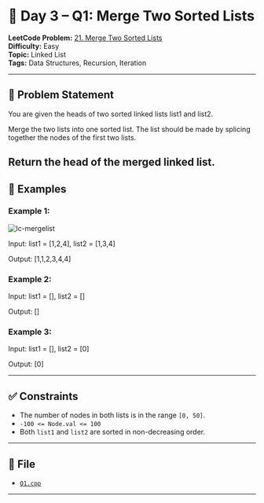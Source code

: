 # 🧩 Day 3 – Q1: Merge Two Sorted Lists

**LeetCode Problem:** [21. Merge Two Sorted Lists](https://leetcode.com/problems/merge-two-sorted-lists/)  
**Difficulty:** Easy  
**Topic:** Linked List  
**Tags:** Data Structures, Recursion, Iteration

---

## 📄 Problem Statement

You are given the heads of two sorted linked lists list1 and list2.

Merge the two lists into one sorted list. The list should be made by splicing together the nodes of the first two lists.

Return the head of the merged linked list.
---

## 🧠 Examples

### Example 1:
![lc-mergelist](https://assets.leetcode.com/uploads/2020/10/03/merge_ex1.jpg)

Input: list1 = [1,2,4], list2 = [1,3,4]

Output: [1,1,2,3,4,4]


### Example 2:

Input: list1 = [], list2 = []

Output: []

### Example 3:

Input: list1 = [], list2 = [0]

Output: [0]

---

## ✅ Constraints
-  The number of nodes in both lists is in the range `[0, 50]`.
-  `-100 <= Node.val <= 100`
-  Both `list1` and `list2` are sorted in non-decreasing order.

---


## 📁 File

- [`Q1.cpp`](./Q1.cpp)
---

